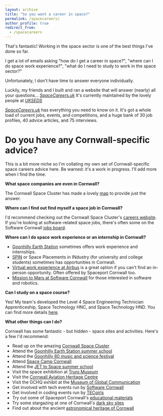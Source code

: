 ```yaml
---
layout: archive
title: "So you want a career in space?"
permalink: /spacecareers/
author_profile: true
redirect_from:
  - /spacecareers
---
```

That's fantastic! Working in the space sector is one of the best things I've done so far.

I get a lot of emails asking "how do I get a career in space?", "where can I do space work experience?", "what do I need to study to work in the space sector?"

Unfortunately, I don't have time to answer everyone individually.

Luckily, my friends and I built and ran a website that will answer (nearly) all your questions... _[SpaceCareers.uk](www.SpaceCareers.uk)_ It's currently maintained by the lovely people at _[UKSEDS](https://ukseds.org/)_ 

_[SpaceCareers.uk](https://spacecareers.uk/)_ has everything you need to know on it. It's got a whole load of current jobs, events, and competitions, and a huge bank of 30 job profiles, 40 advice articles, and 75 interviews.

Do you have any Cornwall-specific advice?
==

This is a bit more niche so I'm collating my own set of Cornwall-specific space careers advice here. Be warned: it's a work in progress. I'll add more when I find the time.

**What space companies are even in Cornwall?**

The Cornwall Space Cluster has made a lovely [map](https://www.cornwallspacecluster.co.uk/wp-content/uploads/2022/03/CSC-map-0322.pdf) to provide just the answer.

**Where can I find out find myself a space job in Cornwall?**

I'd recommend checking out the Cornwall Space Cluster's [careers website](https://www.cornwallspacecluster.co.uk/careers/). If you're looking at software-related space jobs, there's often some on the Software Cornwall [jobs board](https://softwarecornwall.org/jobs-board/).

**Where can I do space work experience or an internship in Cornwall?**

* [Goonhilly Earth Station](https://www.goonhilly.org/careers) sometimes offers work experience and internships.
* [SPIN](https://sa.catapult.org.uk/work-with-us/space-placements-industry-spin/) or Space Placements in INdustry (for university and college students) sometimes has opportunities in Cornwall.
* [Virtual work experience at Airbus](https://www.springpod.com/virtual-work-experience/aerospace-work-experience) is a great option if you can't find an in-person opportunity. Often offered by Spaceport Cornwall too.
* [Mission to Mars at Software Cornwall](https://softwarecornwall.org/mission-to-mars/) for those interested in software and robotics.

**Can I study on a space course?**

Yes! My team's developed the Level 4 Space Engineering Technician Apprenticeship, Space Technology HNC, and Space Technology HND. You can find more details [here](https://ols.mis.truro-penwith.ac.uk/WCFWebSite/Admissions/courseDetails.aspx?from=tpc&id=201000688286115).

**What other things can I do?**

Cornwall has some fantastic - but hidden - space sites and activities. Here's a few I'd recommend:

* Read up on the amazing [Cornwall Space Cluster](https://www.cornwallspacecluster.co.uk/)
* Attend the [Goonhilly Earth Station summer school](https://www.goonhilly.org/summer-school)
* Attend the [Goonhilly 60 music and science festival](https://goonhilly.live/)
* Attend [Space Camp Cornwall](https://www.eventbrite.co.uk/e/space-camp-cornwall-tickets-247254905077)
* Attend the [JET to Space summer school](https://www.joneggingtrust.org.uk/jettospace)
* Visit the space exhibition at [Truro Museum](https://spaceportcornwall.com/events/from-steam-to-satellites/)
* Visit the [Cornwall Aviation Heritage Centre](https://cornwallaviationhc.co.uk/)
* Visit the GCHQ exhibit at the [Museum of Global Communication](https://pkporthcurno.com/)
* Get involved with tech events run by [Software Cornwall](https://softwarecornwall.org/events/)
* Get involved in coding events run by [TECgirls](https://www.tecgirls.co.uk/)
* Try out some of Spaceport Cornwall's [educational materials](https://spaceportcornwall.com/education/)
* Try some stargazing at one of Cornwall's [dark sky sites](https://www.nationaltrust.org.uk/lists/stargazing-in-the-south-west)
* Find out about the ancient [astronomical heritage of Cornwall](https://archaeoastronomycornwall.com/)
